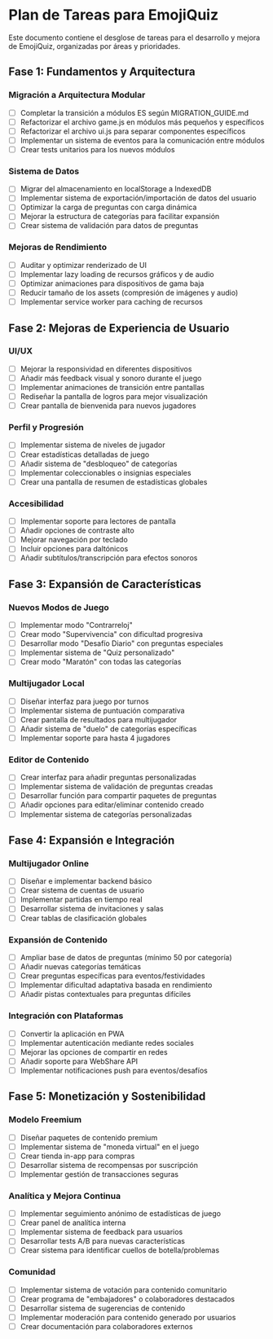 # Plan de Tareas para EmojiQuiz

Este documento contiene el desglose de tareas para el desarrollo y mejora de EmojiQuiz, organizadas por áreas y prioridades.

## Fase 1: Fundamentos y Arquitectura

### Migración a Arquitectura Modular
- [ ] Completar la transición a módulos ES según MIGRATION_GUIDE.md
- [ ] Refactorizar el archivo game.js en módulos más pequeños y específicos
- [ ] Refactorizar el archivo ui.js para separar componentes específicos
- [ ] Implementar un sistema de eventos para la comunicación entre módulos
- [ ] Crear tests unitarios para los nuevos módulos

### Sistema de Datos
- [ ] Migrar del almacenamiento en localStorage a IndexedDB
- [ ] Implementar sistema de exportación/importación de datos del usuario
- [ ] Optimizar la carga de preguntas con carga dinámica
- [ ] Mejorar la estructura de categorías para facilitar expansión
- [ ] Crear sistema de validación para datos de preguntas

### Mejoras de Rendimiento
- [ ] Auditar y optimizar renderizado de UI
- [ ] Implementar lazy loading de recursos gráficos y de audio
- [ ] Optimizar animaciones para dispositivos de gama baja
- [ ] Reducir tamaño de los assets (compresión de imágenes y audio)
- [ ] Implementar service worker para caching de recursos

## Fase 2: Mejoras de Experiencia de Usuario

### UI/UX
- [ ] Mejorar la responsividad en diferentes dispositivos
- [ ] Añadir más feedback visual y sonoro durante el juego
- [ ] Implementar animaciones de transición entre pantallas
- [ ] Rediseñar la pantalla de logros para mejor visualización
- [ ] Crear pantalla de bienvenida para nuevos jugadores

### Perfil y Progresión
- [ ] Implementar sistema de niveles de jugador
- [ ] Crear estadísticas detalladas de juego
- [ ] Añadir sistema de "desbloqueo" de categorías
- [ ] Implementar coleccionables o insignias especiales
- [ ] Crear una pantalla de resumen de estadísticas globales

### Accesibilidad
- [ ] Implementar soporte para lectores de pantalla
- [ ] Añadir opciones de contraste alto
- [ ] Mejorar navegación por teclado
- [ ] Incluir opciones para daltónicos
- [ ] Añadir subtítulos/transcripción para efectos sonoros

## Fase 3: Expansión de Características

### Nuevos Modos de Juego
- [ ] Implementar modo "Contrarreloj"
- [ ] Crear modo "Supervivencia" con dificultad progresiva
- [ ] Desarrollar modo "Desafío Diario" con preguntas especiales
- [ ] Implementar sistema de "Quiz personalizado"
- [ ] Crear modo "Maratón" con todas las categorías

### Multijugador Local
- [ ] Diseñar interfaz para juego por turnos
- [ ] Implementar sistema de puntuación comparativa
- [ ] Crear pantalla de resultados para multijugador
- [ ] Añadir sistema de "duelo" de categorías específicas
- [ ] Implementar soporte para hasta 4 jugadores

### Editor de Contenido
- [ ] Crear interfaz para añadir preguntas personalizadas
- [ ] Implementar sistema de validación de preguntas creadas
- [ ] Desarrollar función para compartir paquetes de preguntas
- [ ] Añadir opciones para editar/eliminar contenido creado
- [ ] Implementar sistema de categorías personalizadas

## Fase 4: Expansión e Integración

### Multijugador Online
- [ ] Diseñar e implementar backend básico
- [ ] Crear sistema de cuentas de usuario
- [ ] Implementar partidas en tiempo real
- [ ] Desarrollar sistema de invitaciones y salas
- [ ] Crear tablas de clasificación globales

### Expansión de Contenido
- [ ] Ampliar base de datos de preguntas (mínimo 50 por categoría)
- [ ] Añadir nuevas categorías temáticas
- [ ] Crear preguntas específicas para eventos/festividades
- [ ] Implementar dificultad adaptativa basada en rendimiento
- [ ] Añadir pistas contextuales para preguntas difíciles

### Integración con Plataformas
- [ ] Convertir la aplicación en PWA
- [ ] Implementar autenticación mediante redes sociales
- [ ] Mejorar las opciones de compartir en redes
- [ ] Añadir soporte para WebShare API
- [ ] Implementar notificaciones push para eventos/desafíos

## Fase 5: Monetización y Sostenibilidad

### Modelo Freemium
- [ ] Diseñar paquetes de contenido premium
- [ ] Implementar sistema de "moneda virtual" en el juego
- [ ] Crear tienda in-app para compras
- [ ] Desarrollar sistema de recompensas por suscripción
- [ ] Implementar gestión de transacciones seguras

### Analítica y Mejora Continua
- [ ] Implementar seguimiento anónimo de estadísticas de juego
- [ ] Crear panel de analítica interna
- [ ] Implementar sistema de feedback para usuarios
- [ ] Desarrollar tests A/B para nuevas características
- [ ] Crear sistema para identificar cuellos de botella/problemas

### Comunidad
- [ ] Implementar sistema de votación para contenido comunitario
- [ ] Crear programa de "embajadores" o colaboradores destacados
- [ ] Desarrollar sistema de sugerencias de contenido
- [ ] Implementar moderación para contenido generado por usuarios
- [ ] Crear documentación para colaboradores externos 